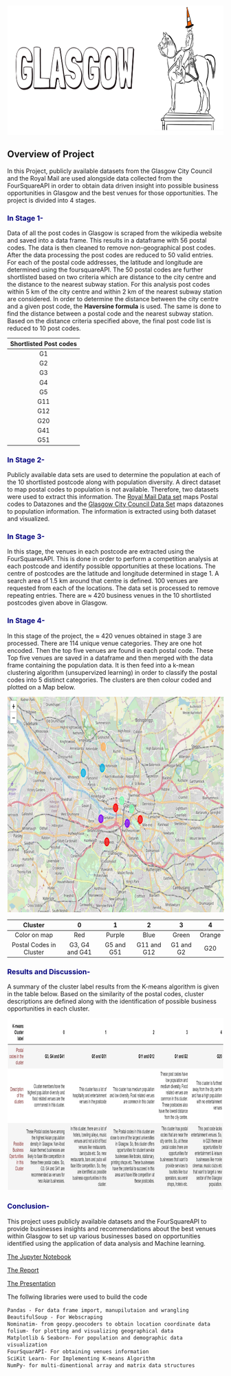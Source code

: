 <img src="Images/Logo_1.png" width="1000" height="300"> 

## Overview of Project

In this Project, publicly available datasets from the Glasgow City Council and the Royal Mail are used alongside data collected from the FourSquareAPI in order to obtain data driven insight into possible business opportunities in Glasgow and the best venues for those opportunities. The project is divided into 4 stages.

### <span style="color:navy">In Stage 1-</span> 
Data of all the post codes in Glasgow is scraped from the wikipedia website and saved into a data frame. This results in a dataframe with 56 postal codes. The data is then cleaned to remove non-geographical post codes. After the data processing the post codes are reduced to 50 valid entries. For each of the postal code addresses, the latitude and longitude are determined using the foursquareAPI. The 50 postal codes are further shortlisted based on two criteria which are distance to the city centre and the distance to the nearest subway station. For this analysis post codes within 5 km of the city centre and within 2 km of the nearest subway station are considered. In order to determine the distance between the city centre and a given post code, the **Haversine formula** is used. The same is done to find the distance between a postal code and the nearest subway station. Based on the distance criteria specified above, the final post code list is reduced to 10 post codes. 

| Shortlisted Post codes |      
| :---:                     | 
| G1 |
|G2|
|G3|
|G4|
|G5|
|G11|
|G12|
|G20|
|G41|
|G51|


### <span style="color:navy">In Stage 2-</span> 
Publicly available data sets are used to determine the population at each of the 10 shortlisted postcode along with population diversity. A direct dataset to map postal codes to population is not available. Therefore, two datasets were used to extract this information. The [Royal Mail Data set](http://www.glasgow.gov.uk/CHttpHandler.ashx?id=16002&p=0) maps Postal codes to Datazones and the [Glasgow City Council Data Set](https://data.glasgow.gov.uk/dataset/national-identity-by-ethnic-group-2011-census) maps datazones to population information. The information is extracted using both dataset and visualized.

### <span style="color:navy">In Stage 3-</span>
In this stage, the venues in each postcode are extracted using the FourSquaresAPI. This is done in order to perform a competition analysis at each postcode and identify possible opportunities at these locations. The centre of postcodes are the latitude and longitude determined in stage 1. A search area of 1.5 km around that centre is defined. 100 venues are requested from each of the locations. The data set is processed to remove repeating entries. There are ≈ 420 business venues in the 10 shortlisted postcodes given above in Glasgow.

### <span style="color:navy">In Stage 4-</span>
In this stage of the project, the ≈ 420 venues obtained in stage 3 are processed. There are 114 unique venue categories. They are one hot encoded. Then the top five venues are found in each postal code. These Top five venues are saved in a dataframe and then merged with the data frame containing the population data. It is then feed into a k-mean clustering algorithm (unsupervized learning) in order to classify the postal codes into 5 distinct categories. The clusters are then colour coded and plotted on a Map below.

<img src="Images/Clusters.jpg" width="1000" height="500"> 

| Cluster |  0    | 1     | 2     | 3     | 4     |
| :---:   | :---: | :---: | :---: | :---: | :---: |
| Color on map| Red | Purple | Blue | Green | Orange | 
| Postal Codes in Cluster| G3, G4 and G41 | G5 and G51 | G11 and G12 | G1 and G2 | G20 | 

### <span style="color:navy">Results and Discussion-</span>
A summary of the cluster label results from the K-means algorithm is given in the table below. Based on the similarity of the postal codes, cluster descriptions are defined along with the identification of possible business opportunities in each cluster.   

<img src="Images/Results.jpg" width="1000" height="400"> 


### <span style="color:navy">Conclusion-</span>
This project uses publicly available datasets and the FourSquareAPI to provide businesses insights and recommendations about the best venues within Glasgow to set up various businesses based on opportunities identified using the application of data analysis and Machine learning.  

[The Jupyter Notebook](https://github.com/RabiyaF/Coursera_Capstone/blob/master/Glasgow_Capstone.ipynb)

[The Report](https://github.com/RabiyaF/Coursera_Capstone/blob/master/Week%205/Final%20Report.pdf)

[The Presentation](https://github.com/RabiyaF/Coursera_Capstone/blob/master/Week%205/Presentation.pdf)

The follwing libraries were used to build the code
```
Pandas - For data frame import, manupilutaion and wrangling 
BeautifulSoup - For Webscraping
Nominatim- from geopy.geocoders to obtain location coordinate data  
folium- for plotting and visualizing geographical data
Matplotlib & Seaborn- For population and demographic data visualization
FourSquarAPI- For obtaining venues information
SciKit Learn- For Implementing K-means Algorithm
NumPy- for multi-dimentional array and matrix data structures 
```
